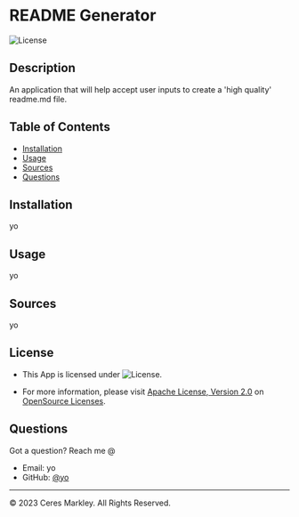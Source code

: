 # README Generator

![License](https://img.shields.io/badge/License-Apache_License,_Version_2.0-blue)

## Description 

An application that will help accept user inputs to create a 'high quality' readme.md file.

## Table of Contents 

* [Installation](#installation)
* [Usage](#usage)
* [Sources](#sources)
* [Questions](#questions)

## Installation
yo

## Usage 
yo




## Sources
yo

## License

* This App is licensed under ![License](https://img.shields.io/badge/License-Apache_License,_Version_2.0-blue).

* For more information, please visit [Apache License, Version 2.0]() on [OpenSource Licenses](https://opensource.org/licenses/).

## Questions

Got a question? Reach me @
* Email:  yo
* GitHub: [@yo](https://github.com/yo/)

---

© 2023 Ceres Markley. All Rights Reserved.